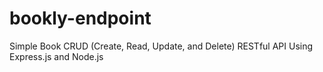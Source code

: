 # bookly-endpoint
Simple Book CRUD (Create, Read, Update, and Delete) RESTful API Using Express.js and Node.js













